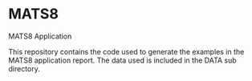 # MATS8
MATS8 Application

This repository contains the code used to generate the examples in the MATS8 application report.  The data used is included in the DATA sub directory.
